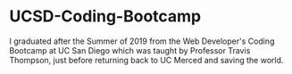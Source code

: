 # UCSD-Coding-Bootcamp

I graduated after the Summer of 2019 from the Web Developer's Coding Bootcamp at UC San Diego which was taught by Professor Travis Thompson, just before returning back to UC Merced and saving the world.
